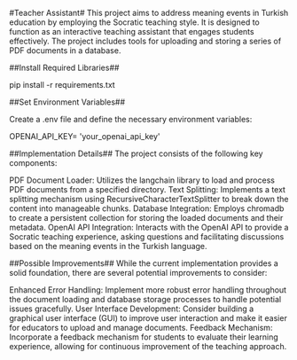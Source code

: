 #Teacher Assistant#
This project aims to address meaning events in Turkish education by employing the Socratic teaching style. It is designed to function as an interactive teaching assistant that engages students effectively. The project includes tools for uploading and storing a series of PDF documents in a database.

##Install Required Libraries##

pip install -r requirements.txt

##Set Environment Variables##

Create a .env file and define the necessary environment variables:

OPENAI_API_KEY= 'your_openai_api_key'

##Implementation Details##
The project consists of the following key components:

PDF Document Loader: Utilizes the langchain library to load and process PDF documents from a specified directory.
Text Splitting: Implements a text splitting mechanism using RecursiveCharacterTextSplitter to break down the content into manageable chunks.
Database Integration: Employs chromadb to create a persistent collection for storing the loaded documents and their metadata.
OpenAI API Integration: Interacts with the OpenAI API to provide a Socratic teaching experience, asking questions and facilitating discussions based on the meaning events in the Turkish language.


##Possible Improvements##
While the current implementation provides a solid foundation, there are several potential improvements to consider:

Enhanced Error Handling: Implement more robust error handling throughout the document loading and database storage processes to handle potential issues gracefully.
User Interface Development: Consider building a graphical user interface (GUI) to improve user interaction and make it easier for educators to upload and manage documents.
Feedback Mechanism: Incorporate a feedback mechanism for students to evaluate their learning experience, allowing for continuous improvement of the teaching approach.

